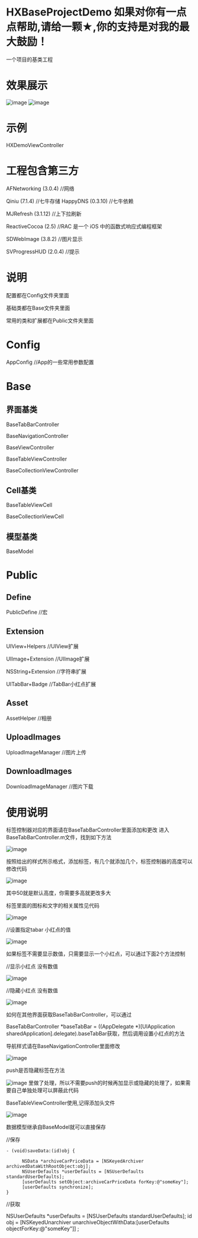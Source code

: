 # HXBaseProjectDemo 如果对你有一点点帮助,请给一颗★,你的支持是对我的最大鼓励！
一个项目的基类工程

# 效果展示

![image](https://github.com/huangxuan518/HXBaseProjectDemo/blob/master/HXBaseProjectDemo/ShiLiImage/yulan1.png)
![image](https://github.com/huangxuan518/HXBaseProjectDemo/blob/master/HXBaseProjectDemo/ShiLiImage/yulan2.png)

# 示例
HXDemoViewController

# 工程包含第三方

AFNetworking (3.0.4) //网络

Qiniu (7.1.4) //七牛存储
HappyDNS (0.3.10) //七牛依赖

MJRefresh (3.1.12) //上下拉刷新

ReactiveCocoa (2.5) //RAC 是一个 iOS 中的函数式响应式编程框架

SDWebImage (3.8.2) //图片显示

SVProgressHUD (2.0.4) //提示

# 说明

配置都在Config文件夹里面

基础类都在Base文件夹里面

常用的类和扩展都在Public文件夹里面

# Config

AppConfig //App的一些常用参数配置

# Base

## 界面基类
BaseTabBarController

BaseNavigationController

BaseViewController

BaseTableViewController

BaseCollectionViewController

## Cell基类
BaseTableViewCell

BaseCollectionViewCell

## 模型基类

BaseModel

# Public

## Define
PublicDefine //宏

## Extension
UIView+Helpers //UIView扩展

UIImage+Extension //UIImage扩展

NSString+Extension //字符串扩展

UITabBar+Badge //TabBar小红点扩展

## Asset
AssetHelper //相册

## UploadImages
UploadImageManager //图片上传

## DownloadImages
DownloadImageManager //图片下载

# 使用说明
标签控制器对应的界面请在BaseTabBarController里面添加和更改
进入BaseTabBarController.m文件，找到如下方法

![image](https://github.com/huangxuan518/HXBaseProjectDemo/blob/master/HXBaseProjectDemo/ShiLiImage/2.png)


按照给出的样式所示格式，添加标签，有几个就添加几个，标签控制器的高度可以修改代码

![image](https://github.com/huangxuan518/HXBaseProjectDemo/blob/master/HXBaseProjectDemo/ShiLiImage/1.png)

其中50就是默认高度，你需要多高就更改多大

标签里面的图标和文字的相关属性见代码

![image](https://github.com/huangxuan518/HXBaseProjectDemo/blob/master/HXBaseProjectDemo/ShiLiImage/3.png)

//设置指定tabar 小红点的值

![image](https://github.com/huangxuan518/HXBaseProjectDemo/blob/master/HXBaseProjectDemo/ShiLiImage/4.png)

如果标签不需要显示数值，只需要显示一个小红点，可以通过下面2个方法控制

//显示小红点 没有数值

![image](https://github.com/huangxuan518/HXBaseProjectDemo/blob/master/HXBaseProjectDemo/ShiLiImage/6.png)

//隐藏小红点 没有数值

![image](https://github.com/huangxuan518/HXBaseProjectDemo/blob/master/HXBaseProjectDemo/ShiLiImage/7.png)

如何在其他界面获取BaseTabBarController，可以通过

BaseTabBarController *baseTabBar = ((AppDelegate *)[UIApplication sharedApplication].delegate).baseTabBar获取，然后调用设置小红点的方法

导航样式请在BaseNavigationController里面修改

![image](https://github.com/huangxuan518/HXBaseProjectDemo/blob/master/HXBaseProjectDemo/ShiLiImage/8.png)

push是否隐藏标签在方法

![image](https://github.com/huangxuan518/HXBaseProjectDemo/blob/master/HXBaseProjectDemo/ShiLiImage/9.png)
里做了处理，所以不需要push的时候再加显示或隐藏的处理了，如果需要自己单独处理可以屏蔽此代码

BaseTableViewController使用,记得添加头文件

![image](https://github.com/huangxuan518/HXBaseProjectDemo/blob/master/HXBaseProjectDemo/ShiLiImage/10.png)


数据模型继承自BaseModel就可以直接保存

//保存

    - (void)saveData:(id)obj {

          NSData *archiveCarPriceData = [NSKeyedArchiver archivedDataWithRootObject:obj];
          NSUserDefaults *userDefaults = [NSUserDefaults standardUserDefaults];
          [userDefaults setObject:archiveCarPriceData forKey:@"someKey"];
          [userDefaults synchronize];
    }

//获取

NSUserDefaults *userDefaults = [NSUserDefaults standardUserDefaults];
id obj = [NSKeyedUnarchiver unarchiveObjectWithData:[userDefaults objectForKey:@"someKey"]] ;
